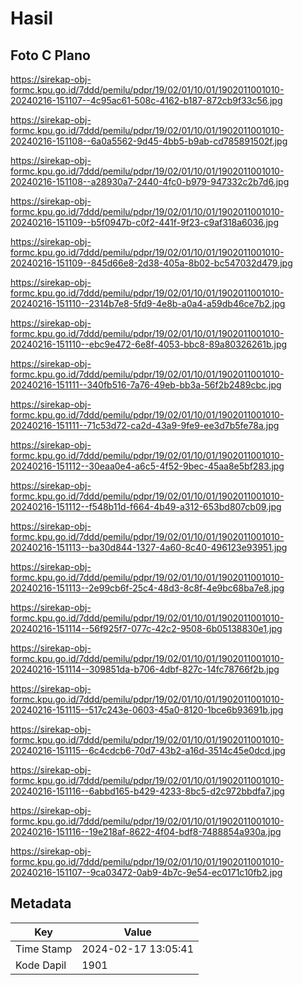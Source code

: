 # Hasil

## Foto C Plano

https://sirekap-obj-formc.kpu.go.id/7ddd/pemilu/pdpr/19/02/01/10/01/1902011001010-20240216-151107--4c95ac61-508c-4162-b187-872cb9f33c56.jpg

https://sirekap-obj-formc.kpu.go.id/7ddd/pemilu/pdpr/19/02/01/10/01/1902011001010-20240216-151108--6a0a5562-9d45-4bb5-b9ab-cd785891502f.jpg

https://sirekap-obj-formc.kpu.go.id/7ddd/pemilu/pdpr/19/02/01/10/01/1902011001010-20240216-151108--a28930a7-2440-4fc0-b979-947332c2b7d6.jpg

https://sirekap-obj-formc.kpu.go.id/7ddd/pemilu/pdpr/19/02/01/10/01/1902011001010-20240216-151109--b5f0947b-c0f2-441f-9f23-c9af318a6036.jpg

https://sirekap-obj-formc.kpu.go.id/7ddd/pemilu/pdpr/19/02/01/10/01/1902011001010-20240216-151109--845d66e8-2d38-405a-8b02-bc547032d479.jpg

https://sirekap-obj-formc.kpu.go.id/7ddd/pemilu/pdpr/19/02/01/10/01/1902011001010-20240216-151110--2314b7e8-5fd9-4e8b-a0a4-a59db46ce7b2.jpg

https://sirekap-obj-formc.kpu.go.id/7ddd/pemilu/pdpr/19/02/01/10/01/1902011001010-20240216-151110--ebc9e472-6e8f-4053-bbc8-89a80326261b.jpg

https://sirekap-obj-formc.kpu.go.id/7ddd/pemilu/pdpr/19/02/01/10/01/1902011001010-20240216-151111--340fb516-7a76-49eb-bb3a-56f2b2489cbc.jpg

https://sirekap-obj-formc.kpu.go.id/7ddd/pemilu/pdpr/19/02/01/10/01/1902011001010-20240216-151111--71c53d72-ca2d-43a9-9fe9-ee3d7b5fe78a.jpg

https://sirekap-obj-formc.kpu.go.id/7ddd/pemilu/pdpr/19/02/01/10/01/1902011001010-20240216-151112--30eaa0e4-a6c5-4f52-9bec-45aa8e5bf283.jpg

https://sirekap-obj-formc.kpu.go.id/7ddd/pemilu/pdpr/19/02/01/10/01/1902011001010-20240216-151112--f548b11d-f664-4b49-a312-653bd807cb09.jpg

https://sirekap-obj-formc.kpu.go.id/7ddd/pemilu/pdpr/19/02/01/10/01/1902011001010-20240216-151113--ba30d844-1327-4a60-8c40-496123e93951.jpg

https://sirekap-obj-formc.kpu.go.id/7ddd/pemilu/pdpr/19/02/01/10/01/1902011001010-20240216-151113--2e99cb6f-25c4-48d3-8c8f-4e9bc68ba7e8.jpg

https://sirekap-obj-formc.kpu.go.id/7ddd/pemilu/pdpr/19/02/01/10/01/1902011001010-20240216-151114--56f925f7-077c-42c2-9508-6b05138830e1.jpg

https://sirekap-obj-formc.kpu.go.id/7ddd/pemilu/pdpr/19/02/01/10/01/1902011001010-20240216-151114--309851da-b706-4dbf-827c-14fc78766f2b.jpg

https://sirekap-obj-formc.kpu.go.id/7ddd/pemilu/pdpr/19/02/01/10/01/1902011001010-20240216-151115--517c243e-0603-45a0-8120-1bce6b93691b.jpg

https://sirekap-obj-formc.kpu.go.id/7ddd/pemilu/pdpr/19/02/01/10/01/1902011001010-20240216-151115--6c4cdcb6-70d7-43b2-a16d-3514c45e0dcd.jpg

https://sirekap-obj-formc.kpu.go.id/7ddd/pemilu/pdpr/19/02/01/10/01/1902011001010-20240216-151116--6abbd165-b429-4233-8bc5-d2c972bbdfa7.jpg

https://sirekap-obj-formc.kpu.go.id/7ddd/pemilu/pdpr/19/02/01/10/01/1902011001010-20240216-151116--19e218af-8622-4f04-bdf8-7488854a930a.jpg

https://sirekap-obj-formc.kpu.go.id/7ddd/pemilu/pdpr/19/02/01/10/01/1902011001010-20240216-151107--9ca03472-0ab9-4b7c-9e54-ec0171c10fb2.jpg


## Metadata

| Key        | Value               |
| ---------- | ------------------- |
| Time Stamp | 2024-02-17 13:05:41 |
| Kode Dapil | 1901                |



